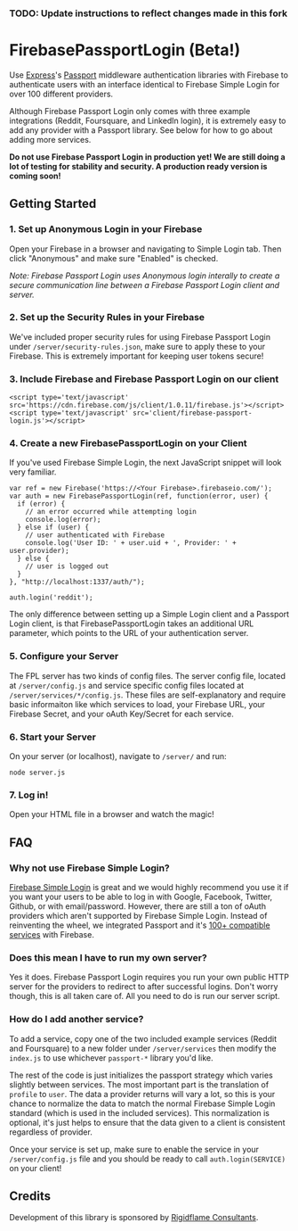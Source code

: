 ### TODO: Update instructions to reflect changes made in this fork

FirebasePassportLogin (Beta!)
=======================

Use [Express](http://expressjs.com/)'s [Passport](http://passportjs.org/) middleware authentication libraries with Firebase to authenticate users with an interface identical to Firebase Simple Login for over 100 different providers.

Although Firebase Passport Login only comes with three example integrations (Reddit, Foursquare, and LinkedIn login), it is extremely easy to add any provider with a Passport library. See below for how to go about adding more services. 

**Do not use Firebase Passport Login in production yet! We are still doing a lot of testing for stability and security. A production ready version is coming soon!**

Getting Started
---

### 1. Set up Anonymous Login in your Firebase
Open your Firebase in a browser and navigating to Simple Login tab. Then click "Anonymous" and make sure "Enabled" is checked.

*Note: Firebase Passport Login uses Anonymous login interally to create a secure communication line between a Firebase Passport Login client and server.* 

### 2. Set up the Security Rules in your Firebase
We've included proper security rules for using Firebase Passport Login under `/server/security-rules.json`, make sure to apply these to your Firebase. This is extremely important for keeping user tokens secure!

### 3. Include Firebase and Firebase Passport Login on our client

    <script type='text/javascript' src='https://cdn.firebase.com/js/client/1.0.11/firebase.js'></script>
    <script type='text/javascript' src='client/firebase-passport-login.js'></script>
            
### 4. Create a new FirebasePassportLogin on your Client
If you've used Firebase Simple Login, the next JavaScript snippet will look very familiar.

    var ref = new Firebase('https://<Your Firebase>.firebaseio.com/');
    var auth = new FirebasePassportLogin(ref, function(error, user) {
      if (error) {
        // an error occurred while attempting login
        console.log(error);
      } else if (user) {
        // user authenticated with Firebase
        console.log('User ID: ' + user.uid + ', Provider: ' + user.provider);
      } else {
        // user is logged out
      }
    }, "http://localhost:1337/auth/");
    
    auth.login('reddit');
    
The only difference between setting up a Simple Login client and a Passport Login client, is that FirebasePassportLogin takes an additional URL parameter, which points to the URL of your authentication server.
    
### 5. Configure your Server


The FPL server has two kinds of config files. The server config file, located at `/server/config.js` and service specific config files located at `/server/services/*/config.js`. These files are self-explanatory and require basic informaiton like which services to load, your Firebase URL, your Firebase Secret, and your oAuth Key/Secret for each service.
    
### 6. Start your Server
On your server (or localhost), navigate to `/server/` and run:

    node server.js

### 7. Log in!
Open your HTML file in a browser and watch the magic!

## FAQ

### Why not use Firebase Simple Login?

[Firebase Simple Login](https://www.firebase.com/docs/security/simple-login-overview.html) is great and we would highly recommend you use it if you want your users to be able to log in with Google, Facebook, Twitter, Github, or with email/password. However, there are still a ton of oAuth providers which aren't supported by Firebase Simple Login. Instead of reinventing the wheel, we integrated Passport and it's [100+ compatible services](http://passportjs.org/guide/providers/) with Firebase. 

### Does this mean I have to run my own server?

Yes it does. Firebase Passport Login requires you run your own public HTTP server for the providers to redirect to after successful logins. Don't worry though, this is all taken care of. All you need to do is run our server script.

### How do I add another service?

To add a service, copy one of the two included example services (Reddit and Foursquare) to a new folder under `/server/services` then modify the `index.js` to use whichever `passport-*` library you'd like. 

The rest of the code is just initializes the passport strategy which varies slightly between services. The most important part is the translation of `profile` to `user`. The data a provider returns will vary a lot, so this is your chance to normalize the data to match the normal Firebase Simple Login standard (which is used in the included services). This normalization is optional, it's just helps to ensure that the data given to a client is consistent regardless of provider. 

Once your service is set up, make sure to enable the service in your `/server/config.js` file and you should be ready to call `auth.login(SERVICE)` on your client!

## Credits
Development of this library is sponsored by [Rigidflame Consultants](http://www.rigidflame.com).
